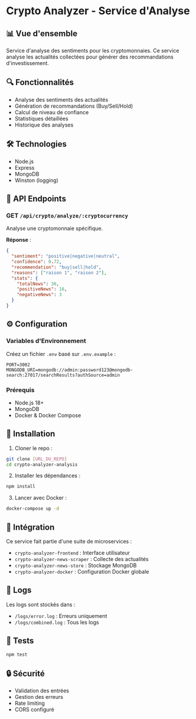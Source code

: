 # Crypto Analyzer - Service d'Analyse

## 📊 Vue d'ensemble

Service d'analyse des sentiments pour les cryptomonnaies. Ce service analyse les actualités collectées pour générer des recommandations d'investissement.

## 🔍 Fonctionnalités

- Analyse des sentiments des actualités
- Génération de recommandations (Buy/Sell/Hold)
- Calcul de niveau de confiance
- Statistiques détaillées
- Historique des analyses

## 🛠️ Technologies

- Node.js
- Express
- MongoDB
- Winston (logging)

## 🔌 API Endpoints

### GET `/api/crypto/analyze/:cryptocurrency`
Analyse une cryptomonnaie spécifique.

**Réponse** :
```json
{
  "sentiment": "positive|negative|neutral",
  "confidence": 0.72,
  "recommendation": "buy|sell|hold",
  "reasons": ["raison 1", "raison 2"],
  "stats": {
    "totalNews": 36,
    "positiveNews": 16,
    "negativeNews": 3
  }
}
```

## ⚙️ Configuration

### Variables d'Environnement
Créez un fichier `.env` basé sur `.env.example` :
```env
PORT=3002
MONGODB_URI=mongodb://admin:password123@mongodb-search:27017/searchResults?authSource=admin
```

### Prérequis
- Node.js 18+
- MongoDB
- Docker & Docker Compose

## 🚀 Installation

1. Cloner le repo :
```bash
git clone [URL_DU_REPO]
cd crypto-analyzer-analysis
```

2. Installer les dépendances :
```bash
npm install
```

3. Lancer avec Docker :
```bash
docker-compose up -d
```

## 🔄 Intégration

Ce service fait partie d'une suite de microservices :
- `crypto-analyzer-frontend` : Interface utilisateur
- `crypto-analyzer-news-scraper` : Collecte des actualités
- `crypto-analyzer-news-store` : Stockage MongoDB
- `crypto-analyzer-docker` : Configuration Docker globale

## 📝 Logs

Les logs sont stockés dans :
- `/logs/error.log` : Erreurs uniquement
- `/logs/combined.log` : Tous les logs

## 🧪 Tests

```bash
npm test
```

## 🔒 Sécurité

- Validation des entrées
- Gestion des erreurs
- Rate limiting
- CORS configuré 